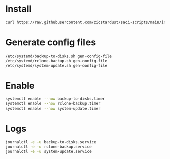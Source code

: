 # Install
```bash
curl https://raw.githubusercontent.com/zicstardust/saci-scripts/main/install.sh | bash
```

# Generate config files
```bash
/etc/systemd/backup-to-disks.sh gen-config-file
/etc/systemd/rclone-backup.sh gen-config-file
/etc/systemd/system-update.sh gen-config-file
```

# Enable

```bash
systemctl enable --now backup-to-disks.timer
systemctl enable --now rclone-backup.timer
systemctl enable --now system-update.timer
```

# Logs
```bash
journalctl -e -u backup-to-disks.service
journalctl -e -u rclone-backup.service
journalctl -e -u system-update.service
```
